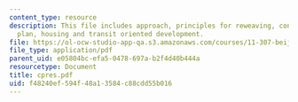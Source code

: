 ```yaml
---
content_type: resource
description: This file includes approach, principles for reweaving, concept, site
  plan, housing and transit oriented development.
file: https://ol-ocw-studio-app-qa.s3.amazonaws.com/courses/11-307-beijing-urban-design-studio-summer-2006/f48240ef594f48a13584c88cdd55b016_cpres.pdf
file_type: application/pdf
parent_uid: e05804bc-efa5-0478-697a-b2f4d40b444a
resourcetype: Document
title: cpres.pdf
uid: f48240ef-594f-48a1-3584-c88cdd55b016
---
```


